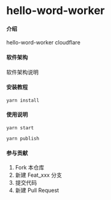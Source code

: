 # hello-word-worker

#### 介绍

hello-word-worker cloudflare

#### 软件架构

软件架构说明

#### 安装教程

```
yarn install
```

#### 使用说明

```
yarn start
```

```
yarn publish
```

#### 参与贡献

1.  Fork 本仓库
2.  新建 Feat_xxx 分支
3.  提交代码
4.  新建 Pull Request
